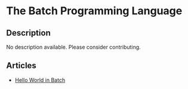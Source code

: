 # The Batch Programming Language

## Description

No description available. Please consider contributing.

## Articles

- [Hello World in Batch](https://sampleprograms.io/projects/hello-world/batch)